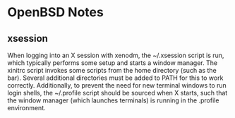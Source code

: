 # OpenBSD Notes

## xsession

When logging into an X session with xenodm, the ~/.xsession script is run, which typically
performs some setup and starts a window manager. The xinitrc script invokes some scripts
from the home directory (such as the bar). Several additional directories must be added to
PATH for this to work correctly. Additionally, to prevent the need for new terminal windows
to run login shells, the ~/.profile script should be sourced when X starts, such that the
window manager (which launches terminals) is running in the .profile environment.
